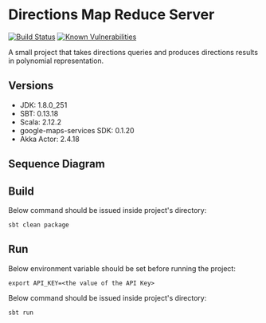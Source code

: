 # Directions Map Reduce Server #

[![Build Status](https://travis-ci.com/steve-papadogiannis/dist-sys-server-scala.svg?branch=master)](https://travis-ci.com/steve-papadogiannis/dist-sys-server-scala)
[![Known Vulnerabilities](https://snyk.io/test/github/steve-papadogiannis/dist-sys-server-scala/badge.svg)](https://snyk.io/test/github/steve-papadogiannis/dist-sys-server-scala)

A small project that takes directions queries and produces directions results in polynomial representation.

## Versions ##

* JDK: 1.8.0_251
* SBT: 0.13.18
* Scala: 2.12.2
* google-maps-services SDK: 0.1.20
* Akka Actor: 2.4.18

## Sequence Diagram ## 


## Build ##

Below command should be issued inside project's directory:

```
sbt clean package
```

## Run ##

Below environment variable should be set before running the project:

```shell
export API_KEY=<the value of the API Key>
```

Below command should be issued inside project's directory:

```sbt
sbt run
```
